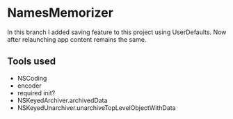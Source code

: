 # NamesMemorizer
In this branch I added saving feature to this project using UserDefaults. Now after relaunching app content remains the same.
## Tools used 
- NSCoding
- encoder
- required init?
- NSKeyedArchiver.archivedData
- NSKeyedUnarchiver.unarchiveTopLevelObjectWithData
